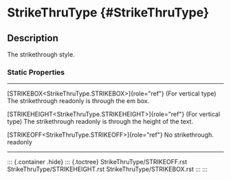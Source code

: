 StrikeThruType {#StrikeThruType}
==============

Description
-----------

The strikethrough style.

### Static Properties

  ----------------------------------------------------------- ---------------------------------------
  [STRIKEBOX\<StrikeThruType.STRIKEBOX\>]{role="ref"}         (For vertical type) The strikethrough
  readonly                                                    is through the em box.

  [STRIKEHEIGHT\<StrikeThruType.STRIKEHEIGHT\>]{role="ref"}   (For vertical type) The strikethrough
  readonly                                                    is through the height of the text.

  [STRIKEOFF\<StrikeThruType.STRIKEOFF\>]{role="ref"}         No strikethrough.
  readonly                                                    
  ----------------------------------------------------------- ---------------------------------------

::: {.container .hide}
::: {.toctree}
StrikeThruType/STRIKEOFF.rst StrikeThruType/STRIKEHEIGHT.rst
StrikeThruType/STRIKEBOX.rst
:::
:::
